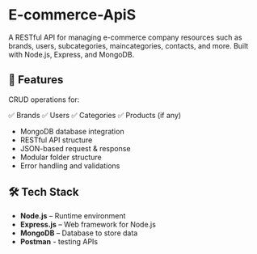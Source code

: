 # E-commerce-ApiS

A RESTful API for managing e-commerce company resources such as brands, users, subcategories, maincategories, contacts, and more. Built with Node.js, Express, and MongoDB.

## 🚀 Features
CRUD operations for:

✅ Brands
✅ Users
✅ Categories
✅ Products (if any)
- MongoDB database integration
- RESTful API structure
- JSON-based request & response
- Modular folder structure
- Error handling and validations

## 🛠️ Tech Stack
- **Node.js** – Runtime environment
- **Express.js** – Web framework for Node.js
- **MongoDB** – Database to store data
- **Postman** - testing APIs
